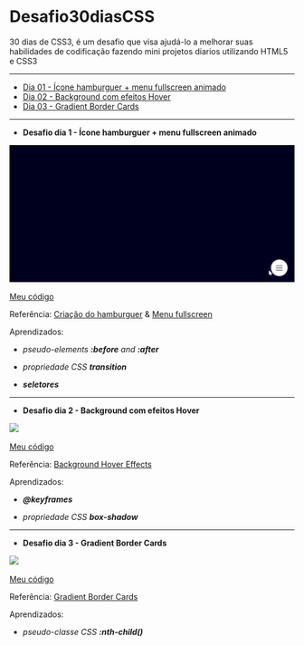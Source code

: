 # Desafio30diasCSS

30 dias de CSS3, é um desafio que visa ajudá-lo a melhorar suas habilidades de codificação fazendo mini projetos diarios utilizando HTML5 e CSS3

---
* [Dia 01 - Ícone hamburguer + menu fullscreen animado](#id01)
* [Dia 02 - Background com efeitos Hover](#id02)
* [Dia 03 - Gradient Border Cards](#id03)
--- 

- **Desafio dia 1 - Ícone hamburguer + menu fullscreen animado** <a name="id01"></a>

![](dia_1/dia1.gif)

[Meu código](https://github.com/bfloriano/Desafio30diasCSS/tree/master/dia_1)

Referência:
[Criação do hamburguer](https://willianjusten.com.br/criando-icone-menu-hamburguer-animado-com-css-puro/)
&
[Menu fullscreen](https://willianjusten.com.br/criando-menu-fullscreen-animado-com-css-puro/)

Aprendizados:

* *pseudo-elements **:before** and **:after***

* *propriedade CSS **transition***

* ***seletores***

--- 

- **Desafio dia 2 - Background com efeitos Hover** <a name="id02"></a>

![](dia_2/dia2.gif)

[Meu código](https://github.com/bfloriano/Desafio30diasCSS/tree/master/dia_2)

Referência:
[Background Hover Effects](https://www.youtube.com/watch?v=StjmEh211Oc)

Aprendizados:

* ***@keyframes***

* *propriedade CSS **box-shadow***

--- 

- **Desafio dia 3 - Gradient Border Cards** <a name="id03"></a>

![](dia_3/dia3.gif)

[Meu código](https://github.com/bfloriano/Desafio30diasCSS/tree/master/dia_3)

Referência:
[Gradient Border Cards](https://www.youtube.com/watch?v=1zFlSLD01Uw)

Aprendizados:

* *pseudo-classe CSS **:nth-child()***


